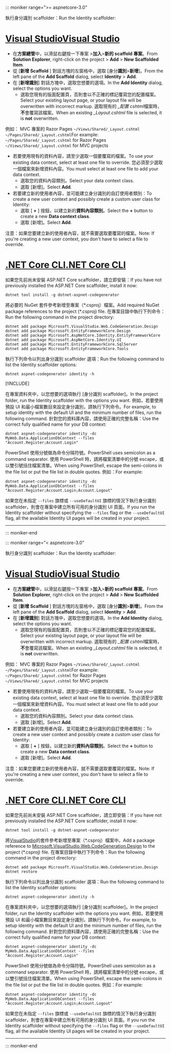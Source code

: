 ::: moniker range=">= aspnetcore-3.0"

<span data-ttu-id="e1678-101">執行身分識別 scaffolder：</span><span class="sxs-lookup"><span data-stu-id="e1678-101">Run the Identity scaffolder:</span></span>

# <a name="visual-studio"></a>[<span data-ttu-id="e1678-102">Visual Studio</span><span class="sxs-lookup"><span data-stu-id="e1678-102">Visual Studio</span></span>](#tab/visual-studio)

* <span data-ttu-id="e1678-103">在**方案總管**中，以滑鼠右鍵按一下專案 >**加入**>**新的 scaffold 專案**。</span><span class="sxs-lookup"><span data-stu-id="e1678-103">From **Solution Explorer**, right-click on the project > **Add** > **New Scaffolded Item**.</span></span>
* <span data-ttu-id="e1678-104">從 [**新增 Scaffold** ] 對話方塊的左窗格中，選取 [身分**識別**>**新增**]。</span><span class="sxs-lookup"><span data-stu-id="e1678-104">From the left pane of the **Add Scaffold** dialog, select **Identity** > **Add**.</span></span>
* <span data-ttu-id="e1678-105">在 [**新增識別**] 對話方塊中，選取您想要的選項。</span><span class="sxs-lookup"><span data-stu-id="e1678-105">In the **Add Identity** dialog, select the options you want.</span></span>
  * <span data-ttu-id="e1678-106">選取您現有的版面配置頁，否則會以不正確的標記覆寫您的配置檔案。</span><span class="sxs-lookup"><span data-stu-id="e1678-106">Select your existing layout page, or your layout file will be overwritten with incorrect markup.</span></span> <span data-ttu-id="e1678-107">選取現有的 *\_配置 cshtml*檔案時，**不**會覆寫該檔案。</span><span class="sxs-lookup"><span data-stu-id="e1678-107">When an existing *\_Layout.cshtml* file is selected, it is **not** overwritten.</span></span>

 <span data-ttu-id="e1678-108">例如： MVC 專案的 Razor Pages `~/Views/Shared/_Layout.cshtml` `~/Pages/Shared/_Layout.cshtml`</span><span class="sxs-lookup"><span data-stu-id="e1678-108">For example: `~/Pages/Shared/_Layout.cshtml` for Razor Pages `~/Views/Shared/_Layout.cshtml` for MVC projects</span></span>
* <span data-ttu-id="e1678-109">若要使用現有的資料內容，請至少選取一個要覆寫的檔案。</span><span class="sxs-lookup"><span data-stu-id="e1678-109">To use your existing data context, select at least one file to override.</span></span> <span data-ttu-id="e1678-110">您必須至少選取一個檔案來新增資料內容。</span><span class="sxs-lookup"><span data-stu-id="e1678-110">You must select at least one file to add your data context.</span></span>
  * <span data-ttu-id="e1678-111">選取您的資料內容類別。</span><span class="sxs-lookup"><span data-stu-id="e1678-111">Select your data context class.</span></span>
  * <span data-ttu-id="e1678-112">選取 [新增]。</span><span class="sxs-lookup"><span data-stu-id="e1678-112">Select **Add**.</span></span>
* <span data-ttu-id="e1678-113">若要建立新的使用者內容，並可能建立身分識別的自訂使用者類別：</span><span class="sxs-lookup"><span data-stu-id="e1678-113">To create a new user context and possibly create a custom user class for Identity:</span></span>
  * <span data-ttu-id="e1678-114">選取 [ **+** ] 按鈕，以建立新的**資料內容類別**。</span><span class="sxs-lookup"><span data-stu-id="e1678-114">Select the **+** button to create a new **Data context class**.</span></span>
  * <span data-ttu-id="e1678-115">選取 [新增]。</span><span class="sxs-lookup"><span data-stu-id="e1678-115">Select **Add**.</span></span>

<span data-ttu-id="e1678-116">注意：如果您要建立新的使用者內容，就不需要選取要覆寫的檔案。</span><span class="sxs-lookup"><span data-stu-id="e1678-116">Note: If you're creating a new user context, you don't have to select a file to override.</span></span>

# <a name="net-core-cli"></a>[<span data-ttu-id="e1678-117">.NET Core CLI</span><span class="sxs-lookup"><span data-stu-id="e1678-117">.NET Core CLI</span></span>](#tab/netcore-cli)

<span data-ttu-id="e1678-118">如果您先前尚未安裝 ASP.NET Core scaffolder，請立即安裝：</span><span class="sxs-lookup"><span data-stu-id="e1678-118">If you have not previously installed the ASP.NET Core scaffolder, install it now:</span></span>

```dotnetcli
dotnet tool install -g dotnet-aspnet-codegenerator
```

<span data-ttu-id="e1678-119">將必要的 NuGet 套件參考新增至專案（\*.csproj）檔案。</span><span class="sxs-lookup"><span data-stu-id="e1678-119">Add required NuGet package references to the project (\*.csproj) file.</span></span> <span data-ttu-id="e1678-120">在專案目錄中執行下列命令：</span><span class="sxs-lookup"><span data-stu-id="e1678-120">Run the following command in the project directory:</span></span>

```dotnetcli
dotnet add package Microsoft.VisualStudio.Web.CodeGeneration.Design
dotnet add package Microsoft.EntityFrameworkCore.Design
dotnet add package Microsoft.AspNetCore.Identity.EntityFrameworkCore
dotnet add package Microsoft.AspNetCore.Identity.UI
dotnet add package Microsoft.EntityFrameworkCore.SqlServer
dotnet add package Microsoft.EntityFrameworkCore.Tools
```

<span data-ttu-id="e1678-121">執行下列命令以列出身分識別 scaffolder 選項：</span><span class="sxs-lookup"><span data-stu-id="e1678-121">Run the following command to list the Identity scaffolder options:</span></span>

```dotnetcli
dotnet aspnet-codegenerator identity -h
```

[!INCLUDE[](~/includes/scaffoldTFM.md)]

<span data-ttu-id="e1678-122">在專案資料夾中，以您想要的選項執行 [身分識別 scaffolder]。</span><span class="sxs-lookup"><span data-stu-id="e1678-122">In the project folder, run the Identity scaffolder with the options you want.</span></span> <span data-ttu-id="e1678-123">例如，若要使用預設 UI 和最小檔案數目來設定身分識別，請執行下列命令。</span><span class="sxs-lookup"><span data-stu-id="e1678-123">For example, to setup identity with the default UI and the minimum number of files, run the following command.</span></span> <span data-ttu-id="e1678-124">針對您的資料庫內容，請使用正確的完整名稱：</span><span class="sxs-lookup"><span data-stu-id="e1678-124">Use the correct fully qualified name for your DB context:</span></span>

```dotnetcli
dotnet aspnet-codegenerator identity -dc MyWeb.Data.ApplicationDbContext --files "Account.Register;Account.Login"
```

<span data-ttu-id="e1678-125">PowerShell 使用分號做為命令分隔符號。</span><span class="sxs-lookup"><span data-stu-id="e1678-125">PowerShell uses semicolon as a command separator.</span></span> <span data-ttu-id="e1678-126">使用 PowerShell 時，請將檔案清單中的分號 escape，或以雙引號括住檔案清單。</span><span class="sxs-lookup"><span data-stu-id="e1678-126">When using PowerShell, escape the semi-colons in the file list or put the file list in double quotes.</span></span> <span data-ttu-id="e1678-127">例如：</span><span class="sxs-lookup"><span data-stu-id="e1678-127">For example:</span></span>

```dotnetcli
dotnet aspnet-codegenerator identity -dc MyWeb.Data.ApplicationDbContext --files "Account.Register;Account.Login;Account.Logout"
```

<span data-ttu-id="e1678-128">如果您在未指定 `--files` 旗標或 `--useDefaultUI` 旗標的情況下執行身分識別 scaffolder，則會在專案中建立所有可用的身分識別 UI 頁面。</span><span class="sxs-lookup"><span data-stu-id="e1678-128">If you run the Identity scaffolder without specifying the `--files` flag or the `--useDefaultUI` flag, all the available Identity UI pages will be created in your project.</span></span>

---

::: moniker-end

::: moniker range="< aspnetcore-3.0"

<span data-ttu-id="e1678-129">執行身分識別 scaffolder：</span><span class="sxs-lookup"><span data-stu-id="e1678-129">Run the Identity scaffolder:</span></span>

# <a name="visual-studio"></a>[<span data-ttu-id="e1678-130">Visual Studio</span><span class="sxs-lookup"><span data-stu-id="e1678-130">Visual Studio</span></span>](#tab/visual-studio)

* <span data-ttu-id="e1678-131">在**方案總管**中，以滑鼠右鍵按一下專案 >**加入**>**新的 scaffold 專案**。</span><span class="sxs-lookup"><span data-stu-id="e1678-131">From **Solution Explorer**, right-click on the project > **Add** > **New Scaffolded Item**.</span></span>
* <span data-ttu-id="e1678-132">從 [**新增 Scaffold** ] 對話方塊的左窗格中，選取 [身分**識別**>**新增**]。</span><span class="sxs-lookup"><span data-stu-id="e1678-132">From the left pane of the **Add Scaffold** dialog, select **Identity** > **Add**.</span></span>
* <span data-ttu-id="e1678-133">在 [**新增識別**] 對話方塊中，選取您想要的選項。</span><span class="sxs-lookup"><span data-stu-id="e1678-133">In the **Add Identity** dialog, select the options you want.</span></span>
  * <span data-ttu-id="e1678-134">選取您現有的版面配置頁，否則會以不正確的標記覆寫您的配置檔案。</span><span class="sxs-lookup"><span data-stu-id="e1678-134">Select your existing layout page, or your layout file will be overwritten with incorrect markup.</span></span> <span data-ttu-id="e1678-135">選取現有的 *\_配置 cshtml*檔案時，**不**會覆寫該檔案。</span><span class="sxs-lookup"><span data-stu-id="e1678-135">When an existing *\_Layout.cshtml* file is selected, it is **not** overwritten.</span></span>

 <span data-ttu-id="e1678-136">例如： MVC 專案的 Razor Pages `~/Views/Shared/_Layout.cshtml` `~/Pages/Shared/_Layout.cshtml`</span><span class="sxs-lookup"><span data-stu-id="e1678-136">For example: `~/Pages/Shared/_Layout.cshtml` for Razor Pages `~/Views/Shared/_Layout.cshtml` for MVC projects</span></span>
* <span data-ttu-id="e1678-137">若要使用現有的資料內容，請至少選取一個要覆寫的檔案。</span><span class="sxs-lookup"><span data-stu-id="e1678-137">To use your existing data context, select at least one file to override.</span></span> <span data-ttu-id="e1678-138">您必須至少選取一個檔案來新增資料內容。</span><span class="sxs-lookup"><span data-stu-id="e1678-138">You must select at least one file to add your data context.</span></span>
  * <span data-ttu-id="e1678-139">選取您的資料內容類別。</span><span class="sxs-lookup"><span data-stu-id="e1678-139">Select your data context class.</span></span>
  * <span data-ttu-id="e1678-140">選取 [新增]。</span><span class="sxs-lookup"><span data-stu-id="e1678-140">Select **Add**.</span></span>
* <span data-ttu-id="e1678-141">若要建立新的使用者內容，並可能建立身分識別的自訂使用者類別：</span><span class="sxs-lookup"><span data-stu-id="e1678-141">To create a new user context and possibly create a custom user class for Identity:</span></span>
  * <span data-ttu-id="e1678-142">選取 [ **+** ] 按鈕，以建立新的**資料內容類別**。</span><span class="sxs-lookup"><span data-stu-id="e1678-142">Select the **+** button to create a new **Data context class**.</span></span>
  * <span data-ttu-id="e1678-143">選取 [新增]。</span><span class="sxs-lookup"><span data-stu-id="e1678-143">Select **Add**.</span></span>

<span data-ttu-id="e1678-144">注意：如果您要建立新的使用者內容，就不需要選取要覆寫的檔案。</span><span class="sxs-lookup"><span data-stu-id="e1678-144">Note: If you're creating a new user context, you don't have to select a file to override.</span></span>

# <a name="net-core-cli"></a>[<span data-ttu-id="e1678-145">.NET Core CLI</span><span class="sxs-lookup"><span data-stu-id="e1678-145">.NET Core CLI</span></span>](#tab/netcore-cli)

<span data-ttu-id="e1678-146">如果您先前尚未安裝 ASP.NET Core scaffolder，請立即安裝：</span><span class="sxs-lookup"><span data-stu-id="e1678-146">If you have not previously installed the ASP.NET Core scaffolder, install it now:</span></span>

```dotnetcli
dotnet tool install -g dotnet-aspnet-codegenerator
```

<span data-ttu-id="e1678-147">將[VisualStudio](https://www.nuget.org/packages/Microsoft.VisualStudio.Web.CodeGeneration.Design/)的套件參考新增至專案（\*.csproj）檔案中。</span><span class="sxs-lookup"><span data-stu-id="e1678-147">Add a package reference to [Microsoft.VisualStudio.Web.CodeGeneration.Design](https://www.nuget.org/packages/Microsoft.VisualStudio.Web.CodeGeneration.Design/) to the project (\*.csproj) file.</span></span> <span data-ttu-id="e1678-148">在專案目錄中執行下列命令：</span><span class="sxs-lookup"><span data-stu-id="e1678-148">Run the following command in the project directory:</span></span>

```dotnetcli
dotnet add package Microsoft.VisualStudio.Web.CodeGeneration.Design
dotnet restore
```

<span data-ttu-id="e1678-149">執行下列命令以列出身分識別 scaffolder 選項：</span><span class="sxs-lookup"><span data-stu-id="e1678-149">Run the following command to list the Identity scaffolder options:</span></span>

```dotnetcli
dotnet aspnet-codegenerator identity -h
```

<span data-ttu-id="e1678-150">在專案資料夾中，以您想要的選項執行 [身分識別 scaffolder]。</span><span class="sxs-lookup"><span data-stu-id="e1678-150">In the project folder, run the Identity scaffolder with the options you want.</span></span> <span data-ttu-id="e1678-151">例如，若要使用預設 UI 和最小檔案數目來設定身分識別，請執行下列命令。</span><span class="sxs-lookup"><span data-stu-id="e1678-151">For example, to setup identity with the default UI and the minimum number of files, run the following command.</span></span> <span data-ttu-id="e1678-152">針對您的資料庫內容，請使用正確的完整名稱：</span><span class="sxs-lookup"><span data-stu-id="e1678-152">Use the correct fully qualified name for your DB context:</span></span>

```dotnetcli
dotnet aspnet-codegenerator identity -dc MyWeb.Data.ApplicationDbContext --files "Account.Register;Account.Login"
```

<span data-ttu-id="e1678-153">PowerShell 使用分號做為命令分隔符號。</span><span class="sxs-lookup"><span data-stu-id="e1678-153">PowerShell uses semicolon as a command separator.</span></span> <span data-ttu-id="e1678-154">使用 PowerShell 時，請將檔案清單中的分號 escape，或以雙引號括住檔案清單。</span><span class="sxs-lookup"><span data-stu-id="e1678-154">When using PowerShell, escape the semi-colons in the file list or put the file list in double quotes.</span></span> <span data-ttu-id="e1678-155">例如：</span><span class="sxs-lookup"><span data-stu-id="e1678-155">For example:</span></span>

```dotnetcli
dotnet aspnet-codegenerator identity -dc MyWeb.Data.ApplicationDbContext --files "Account.Register;Account.Login;Account.Logout"
```

<span data-ttu-id="e1678-156">如果您在未指定 `--files` 旗標或 `--useDefaultUI` 旗標的情況下執行身分識別 scaffolder，則會在專案中建立所有可用的身分識別 UI 頁面。</span><span class="sxs-lookup"><span data-stu-id="e1678-156">If you run the Identity scaffolder without specifying the `--files` flag or the `--useDefaultUI` flag, all the available Identity UI pages will be created in your project.</span></span>

---

::: moniker-end